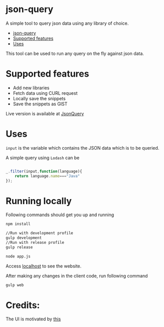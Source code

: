# json-query
A simple tool to query json data using any library of choice.


<!-- TOC -->

- [json-query](#json-query)
- [Supported features](#supported-features)
- [Uses](#uses)

<!-- /TOC -->

This tool can be used to run any query on the fly against json data.

# Supported features
- Add new libraries
- Fetch data using CURL request
- Locally save the snippets 
- Save the snippets as GIST

Live version is available at [JsonQuery](http://jq.ashwanik.in)

# Uses

```input``` is the variable which contains the JSON data which is to be queried.

A simple query using ```Lodash``` can be
```javascript

_.filter(input,function(language){
    return language.name==="Java"
});

```

# Running locally

Following commands should get you up and running
```sh
npm install

//Run with development profile
gulp development
//Run with release profile
gulp release

node app.js


```

Access [localhost](http://localhost:9099) to see the website.

After making any changes in the client code, run following command
```sh
gulp web
```


# Credits:
The UI is motivated by [this](www.jsonquerytool.com/)
